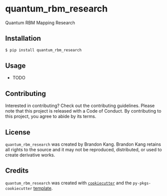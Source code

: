 # quantum_rbm_research

Quantum RBM Mapping Research

## Installation

```bash
$ pip install quantum_rbm_research
```

## Usage

- TODO

## Contributing

Interested in contributing? Check out the contributing guidelines. Please note that this project is released with a Code of Conduct. By contributing to this project, you agree to abide by its terms.

## License

`quantum_rbm_research` was created by Brandon Kang. Brandon Kang retains all rights to the source and it may not be reproduced, distributed, or used to create derivative works.

## Credits

`quantum_rbm_research` was created with [`cookiecutter`](https://cookiecutter.readthedocs.io/en/latest/) and the `py-pkgs-cookiecutter` [template](https://github.com/py-pkgs/py-pkgs-cookiecutter).
